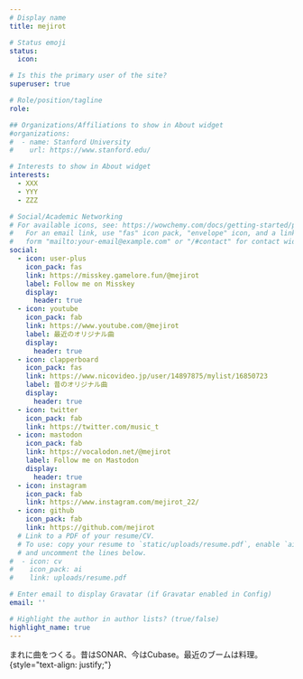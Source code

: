 ```yaml
---
# Display name
title: mejirot

# Status emoji
status:
  icon: 

# Is this the primary user of the site?
superuser: true

# Role/position/tagline
role: 

## Organizations/Affiliations to show in About widget
#organizations:
#  - name: Stanford University
#    url: https://www.stanford.edu/

# Interests to show in About widget
interests:
  - XXX
  - YYY
  - ZZZ

# Social/Academic Networking
# For available icons, see: https://wowchemy.com/docs/getting-started/page-builder/#icons
#   For an email link, use "fas" icon pack, "envelope" icon, and a link in the
#   form "mailto:your-email@example.com" or "/#contact" for contact widget.
social:
  - icon: user-plus
    icon_pack: fas
    link: https://misskey.gamelore.fun/@mejirot
    label: Follow me on Misskey
    display:
      header: true
  - icon: youtube
    icon_pack: fab
    link: https://www.youtube.com/@mejirot
    label: 最近のオリジナル曲
    display:
      header: true
  - icon: clapperboard
    icon_pack: fas
    link: https://www.nicovideo.jp/user/14897875/mylist/16850723
    label: 昔のオリジナル曲
    display:
      header: true
  - icon: twitter 
    icon_pack: fab
    link: https://twitter.com/music_t
  - icon: mastodon
    icon_pack: fab
    link: https://vocalodon.net/@mejirot
    label: Follow me on Mastodon
    display:
      header: true
  - icon: instagram
    icon_pack: fab
    link: https://www.instagram.com/mejirot_22/
  - icon: github
    icon_pack: fab
    link: https://github.com/mejirot
  # Link to a PDF of your resume/CV.
  # To use: copy your resume to `static/uploads/resume.pdf`, enable `ai` icons in `params.yaml`,
  # and uncomment the lines below.
#  - icon: cv
#    icon_pack: ai
#    link: uploads/resume.pdf

# Enter email to display Gravatar (if Gravatar enabled in Config)
email: ''

# Highlight the author in author lists? (true/false)
highlight_name: true
---
```


まれに曲をつくる。昔はSONAR、今はCubase。最近のブームは料理。
{style="text-align: justify;"}
